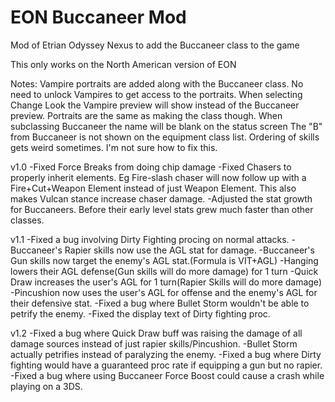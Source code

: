 # EON Buccaneer Mod
 Mod of Etrian Odyssey Nexus to add the Buccaneer class to the game

This only works on the North American version of EON

Notes:
	Vampire portraits are added along with the Buccaneer class. No need to unlock Vampires to get access to the portraits.
	When selecting Change Look the Vampire preview will show instead of the Buccaneer preview. Portraits are the same as making the class though.
	When subclassing Buccaneer the name will be blank on the status screen
	The "B" from Buccaneer is not shown on the equipment class list.
	Ordering of skills gets weird sometimes. I'm not sure how to fix this.
	
v1.0
-Fixed Force Breaks from doing chip damage
-Fixed Chasers to properly inherit elements. Eg Fire-slash chaser will now follow up with a Fire+Cut+Weapon Element instead of just Weapon Element. This also makes Vulcan stance increase chaser damage.
-Adjusted the stat growth for Buccaneers. Before their early level stats grew much faster than other classes.

v1.1
-Fixed a bug involving Dirty Fighting procing on normal attacks.
-Buccaneer's Rapier skills now use the AGL stat for damage.
-Buccaneer's Gun skills now target the enemy's AGL stat.(Formula is VIT+AGL)
-Hanging lowers their AGL defense(Gun skills will do more damage) for 1 turn
-Quick Draw increases the user's AGL for 1 turn(Rapier Skills will do more damage)
-Pincushion now uses the user's AGL for offense and the enemy's AGL for their defensive stat.
-Fixed a bug where Bullet Storm wouldn't be able to petrify the enemy.
-Fixed the display text of Dirty fighting proc.

v1.2
-Fixed a bug where Quick Draw buff was raising the damage of all damage sources instead of just rapier skills/Pincushion.
-Bullet Storm actually petrifies instead of paralyzing the enemy.
-Fixed a bug where Dirty fighting would have a guaranteed proc rate if equipping a gun but no rapier.
-Fixed a bug where using Buccaneer Force Boost could cause a crash while playing on a 3DS.